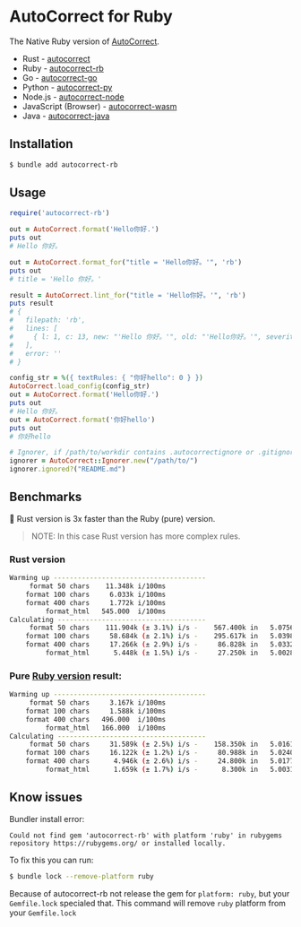 # AutoCorrect for Ruby

The Native Ruby version of [AutoCorrect](https://github.com/huacnlee/autocorrect).

- Rust - [autocorrect](https://github.com/huacnlee/autocorrect)
- Ruby - [autocorrect-rb](https://github.com/huacnlee/autocorrect/tree/main/autocorrect-rb)
- Go - [autocorrect-go](https://github.com/longbridgeapp/autocorrect)
- Python - [autocorrect-py](https://github.com/huacnlee/autocorrect/tree/main/autocorrect-py)
- Node.js - [autocorrect-node](https://github.com/huacnlee/autocorrect/tree/main/autocorrect-node)
- JavaScript (Browser) - [autocorrect-wasm](https://github.com/huacnlee/autocorrect/tree/main/autocorrect-wasm)
- Java - [autocorrect-java](https://github.com/huacnlee/autocorrect/tree/main/autocorrect-java)

## Installation

```bash
$ bundle add autocorrect-rb
```

## Usage

```rb
require('autocorrect-rb')

out = AutoCorrect.format('Hello你好.')
puts out
# Hello 你好。

out = AutoCorrect.format_for("title = 'Hello你好。'", 'rb')
puts out
# title = 'Hello 你好。'

result = AutoCorrect.lint_for("title = 'Hello你好。'", 'rb')
puts result
# {
#   filepath: 'rb',
#   lines: [
#     { l: 1, c: 13, new: "'Hello 你好。'", old: "'Hello你好。'", severity: 1 }
#   ],
#   error: ''
# }

config_str = %({ textRules: { "你好hello": 0 } })
AutoCorrect.load_config(config_str)
out = AutoCorrect.format('Hello你好.')
puts out
# Hello 你好。
out = AutoCorrect.format('你好hello')
puts out
# 你好hello

# Ignorer, if /path/to/workdir contains .autocorrectignore or .gitignore
ignorer = AutoCorrect::Ignorer.new("/path/to/")
ignorer.ignored?("README.md")
```

## Benchmarks

🎊 Rust version is 3x faster than the Ruby (pure) version.

> NOTE: In this case Rust version has more complex rules.

### Rust version

```bash
Warming up --------------------------------------
     format 50 chars    11.348k i/100ms
    format 100 chars     6.033k i/100ms
    format 400 chars     1.772k i/100ms
         format_html   545.000  i/100ms
Calculating -------------------------------------
     format 50 chars    111.904k (± 3.1%) i/s -    567.400k in   5.075674s
    format 100 chars     58.684k (± 2.1%) i/s -    295.617k in   5.039837s
    format 400 chars     17.266k (± 2.9%) i/s -     86.828k in   5.033234s
         format_html      5.448k (± 1.5%) i/s -     27.250k in   5.002853s
```

### Pure [Ruby version](https://rubygems.org/gems/auto-correct/versions/1.0.0) result:

```bash
Warming up --------------------------------------
     format 50 chars     3.167k i/100ms
    format 100 chars     1.588k i/100ms
    format 400 chars   496.000  i/100ms
         format_html   166.000  i/100ms
Calculating -------------------------------------
     format 50 chars     31.589k (± 2.5%) i/s -    158.350k in   5.016131s
    format 100 chars     16.122k (± 1.2%) i/s -     80.988k in   5.024082s
    format 400 chars      4.946k (± 2.6%) i/s -     24.800k in   5.017711s
         format_html      1.659k (± 1.7%) i/s -      8.300k in   5.003164s
```

## Know issues

Bundler install error:

```
Could not find gem 'autocorrect-rb' with platform 'ruby' in rubygems repository https://rubygems.org/ or installed locally.
```

To fix this you can run:

```bash
$ bundle lock --remove-platform ruby
```

Because of autocorrect-rb not release the gem for `platform: ruby`, but your `Gemfile.lock` specialed that. This command will remove `ruby` platform from your `Gemfile.lock`
